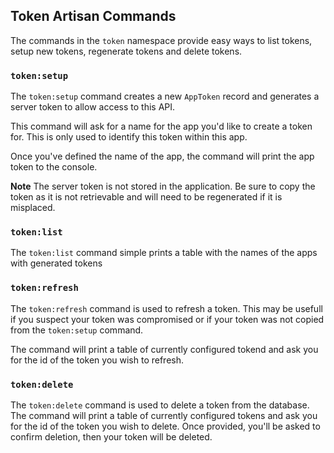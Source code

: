 ## Token Artisan Commands

The commands in the `token` namespace provide easy ways to list tokens, setup new tokens, regenerate tokens and delete tokens.

### `token:setup`

The `token:setup` command creates a new `AppToken` record and generates a server token to allow access to this API.

This command will ask for a name for the app you'd like to create a token for. This is only used to identify this token within this app. 

Once you've defined the name of the app, the command will print the app token to the console.

**Note** The server token is not stored in the application. Be sure to copy the token as it is not retrievable and will need to be regenerated if it is misplaced.

### `token:list`

The `token:list` command simple prints a table with the names of the apps with generated tokens

### `token:refresh`

The `token:refresh` command is used to refresh a token. This may be usefull if you suspect your token was compromised or if your token was not copied from the `token:setup` command.

The command will print a table of currently configured tokend and ask you for the id of the token you wish to refresh.

### `token:delete`

The `token:delete` command is used to delete a token from the database. The command will print a table of currently configured tokens and ask you for the id of the token you wish to delete. Once provided, you'll be asked to confirm deletion, then your token will be deleted. 